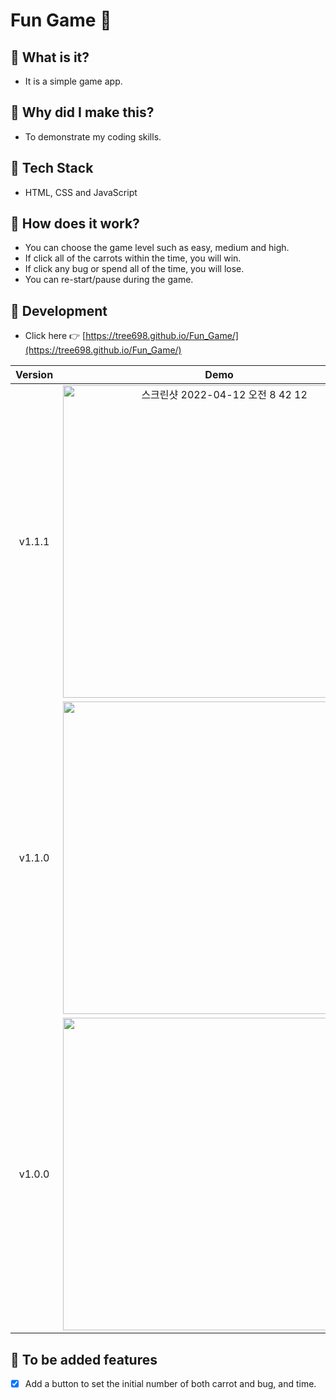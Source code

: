 # Fun Game :carrot:
## 🌟 What is it?
- It is a simple game app.
## 🌟 Why did I make this?
- To demonstrate my coding skills.
## 🌟 Tech Stack
- HTML, CSS and JavaScript
## 🌟 How does it work?
- You can choose the game level such as easy, medium and high.
- If click all of the carrots within the time, you will win.
- If click any bug or spend all of the time, you will lose.
- You can re-start/pause during the game.
## 🌟 Development
- Click here :point_right: [https://tree698.github.io/Fun_Game/](https://tree698.github.io/Fun_Game/)


|**Version**|**Demo**|**Features**|
|:--:|:--:|:--|
|v1.1.1|<img width="500" alt="스크린샷 2022-04-12 오전 8 42 12" src="https://user-images.githubusercontent.com/53497516/162850612-1206bf1d-3fc7-4709-b66d-bd7761b376eb.png">|- Fix DOM Exception warning<br>- Fix pause button error<br>- Fix removeProperty error<br>- Add favicon|
|v1.1.0|<img src="https://user-images.githubusercontent.com/53497516/160725269-64575009-6c9f-47e3-a971-1205dbbe0165.png" width="500">|**Add game level banner**<br>The higher the level, the more carrots and bugs.|
|v1.0.0|<img src="https://user-images.githubusercontent.com/53497516/155878437-6788ddfa-b316-4521-861d-667fae7a3372.gif" width="500">|**Initial Version**|</br>


## 🌟 To be added features
- [X] Add a button to set the initial number of both carrot and bug, and time.

